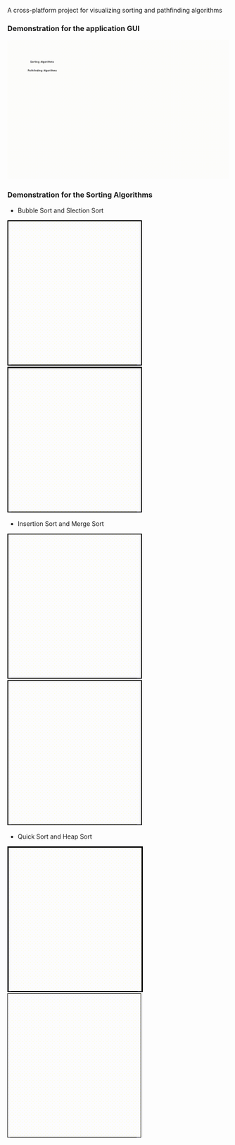 A cross-platform project for visualizing sorting and pathfinding algorithms

### Demonstration for the application GUI

![The interface](/media/generalDemo.gif)

### Demonstration for the Sorting Algorithms

* Bubble Sort and Slection Sort
 
![Bubble Sort](/media/bubbleSortDemo.gif) ![Selection Sort](/media/selectionSortDemo.gif)

* Insertion Sort and Merge Sort

![Insertion Sort](/media/insertionSortDemo.gif) ![Merge Sort](/media/mergeSortDemo.gif)

* Quick Sort and Heap Sort

![Quick Sort](/media/quickSortDemo.gif) ![Heap Sort](/media/heapSortDemo.gif)
